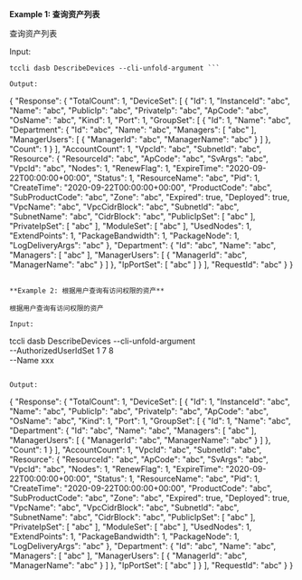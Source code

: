 **Example 1: 查询资产列表**

查询资产列表

Input: 

```
tccli dasb DescribeDevices --cli-unfold-argument ```

Output: 
```
{
    "Response": {
        "TotalCount": 1,
        "DeviceSet": [
            {
                "Id": 1,
                "InstanceId": "abc",
                "Name": "abc",
                "PublicIp": "abc",
                "PrivateIp": "abc",
                "ApCode": "abc",
                "OsName": "abc",
                "Kind": 1,
                "Port": 1,
                "GroupSet": [
                    {
                        "Id": 1,
                        "Name": "abc",
                        "Department": {
                            "Id": "abc",
                            "Name": "abc",
                            "Managers": [
                                "abc"
                            ],
                            "ManagerUsers": [
                                {
                                    "ManagerId": "abc",
                                    "ManagerName": "abc"
                                }
                            ]
                        },
                        "Count": 1
                    }
                ],
                "AccountCount": 1,
                "VpcId": "abc",
                "SubnetId": "abc",
                "Resource": {
                    "ResourceId": "abc",
                    "ApCode": "abc",
                    "SvArgs": "abc",
                    "VpcId": "abc",
                    "Nodes": 1,
                    "RenewFlag": 1,
                    "ExpireTime": "2020-09-22T00:00:00+00:00",
                    "Status": 1,
                    "ResourceName": "abc",
                    "Pid": 1,
                    "CreateTime": "2020-09-22T00:00:00+00:00",
                    "ProductCode": "abc",
                    "SubProductCode": "abc",
                    "Zone": "abc",
                    "Expired": true,
                    "Deployed": true,
                    "VpcName": "abc",
                    "VpcCidrBlock": "abc",
                    "SubnetId": "abc",
                    "SubnetName": "abc",
                    "CidrBlock": "abc",
                    "PublicIpSet": [
                        "abc"
                    ],
                    "PrivateIpSet": [
                        "abc"
                    ],
                    "ModuleSet": [
                        "abc"
                    ],
                    "UsedNodes": 1,
                    "ExtendPoints": 1,
                    "PackageBandwidth": 1,
                    "PackageNode": 1,
                    "LogDeliveryArgs": "abc"
                },
                "Department": {
                    "Id": "abc",
                    "Name": "abc",
                    "Managers": [
                        "abc"
                    ],
                    "ManagerUsers": [
                        {
                            "ManagerId": "abc",
                            "ManagerName": "abc"
                        }
                    ]
                },
                "IpPortSet": [
                    "abc"
                ]
            }
        ],
        "RequestId": "abc"
    }
}
```

**Example 2: 根据用户查询有访问权限的资产**

根据用户查询有访问权限的资产

Input: 

```
tccli dasb DescribeDevices --cli-unfold-argument  \
    --AuthorizedUserIdSet 1 7 8 \
    --Name xxx
```

Output: 
```
{
    "Response": {
        "TotalCount": 1,
        "DeviceSet": [
            {
                "Id": 1,
                "InstanceId": "abc",
                "Name": "abc",
                "PublicIp": "abc",
                "PrivateIp": "abc",
                "ApCode": "abc",
                "OsName": "abc",
                "Kind": 1,
                "Port": 1,
                "GroupSet": [
                    {
                        "Id": 1,
                        "Name": "abc",
                        "Department": {
                            "Id": "abc",
                            "Name": "abc",
                            "Managers": [
                                "abc"
                            ],
                            "ManagerUsers": [
                                {
                                    "ManagerId": "abc",
                                    "ManagerName": "abc"
                                }
                            ]
                        },
                        "Count": 1
                    }
                ],
                "AccountCount": 1,
                "VpcId": "abc",
                "SubnetId": "abc",
                "Resource": {
                    "ResourceId": "abc",
                    "ApCode": "abc",
                    "SvArgs": "abc",
                    "VpcId": "abc",
                    "Nodes": 1,
                    "RenewFlag": 1,
                    "ExpireTime": "2020-09-22T00:00:00+00:00",
                    "Status": 1,
                    "ResourceName": "abc",
                    "Pid": 1,
                    "CreateTime": "2020-09-22T00:00:00+00:00",
                    "ProductCode": "abc",
                    "SubProductCode": "abc",
                    "Zone": "abc",
                    "Expired": true,
                    "Deployed": true,
                    "VpcName": "abc",
                    "VpcCidrBlock": "abc",
                    "SubnetId": "abc",
                    "SubnetName": "abc",
                    "CidrBlock": "abc",
                    "PublicIpSet": [
                        "abc"
                    ],
                    "PrivateIpSet": [
                        "abc"
                    ],
                    "ModuleSet": [
                        "abc"
                    ],
                    "UsedNodes": 1,
                    "ExtendPoints": 1,
                    "PackageBandwidth": 1,
                    "PackageNode": 1,
                    "LogDeliveryArgs": "abc"
                },
                "Department": {
                    "Id": "abc",
                    "Name": "abc",
                    "Managers": [
                        "abc"
                    ],
                    "ManagerUsers": [
                        {
                            "ManagerId": "abc",
                            "ManagerName": "abc"
                        }
                    ]
                },
                "IpPortSet": [
                    "abc"
                ]
            }
        ],
        "RequestId": "abc"
    }
}
```

